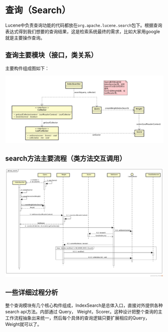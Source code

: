 # 查询（Search）
Lucene中负责查询功能的代码都放在`org.apache.lucene.search`包下。根据查询表达式得到我们想要的查询结果，这是检索系统最终的需求，比如大家用google就是主要操作查询。

## 查询主要模块（接口，类关系）
主要构件组成图如下：

![查询构件](images/search_01.jpg)

## search方法主要流程（类方法交互调用）

![查询seq图](images/search_02.jpg)

## 一些详细过程分析
整个查询模块有几个核心构件组成，IndexSearch是总体入口，直接对外提供各种search api方法。内部通过 Query， Weight，Scorer。这种设计把整个查询的主工作流程抽象出来统一，然后每个具体的查询逻辑只要扩展相应的Query，Weight就可以了。
